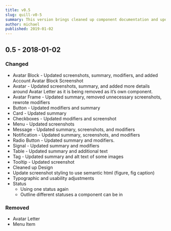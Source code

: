 ```yaml
---
title: v0.5
slug: quill-v0-5
summary: This version brings cleaned up component documentation and updates to the component status page. A couple components were removed and merged into others, and a lot of updates were made to the design of the site.
author: michael
published: 2019-01-02
---
```


## 0.5 - 2018-01-02

### Changed
* Avatar Block - Updated screenshots, summary, modifiers, and added Account Avatar Block Screenshot
* Avatar - Updated screenshots, summary, and added more details around Avatar Letter as it is being removed as it’s own component.
* Avatar Frame - Updated summary, removed unnecessary screenshots, rewrote modifiers
* Button - Updated modifiers and summary
* Card - Updated summary
* Checkboxes - Updated modifiers and screenshot
* Menu - Updated screenshots
* Message - Updated summary, screenshots, and modifiers
* Notification - Updated summary, screenshots, and modifiers
* Radio Button - Updated summary and modifiers.
* Signal - Updated summary and modifiers
* Table - Updated summary and additional text
* Tag - Updated summary and alt text of some images
* Tooltip - Updated screenshot
* Cleaned up Design
* Update screenshot styling to use semantic html (figure, fig caption)
* Typographic and usability adjustments
* Status
    * Using one status again
    * Outline different statuses a component can be in
  
### Removed
* Avatar Letter
* Menu Item